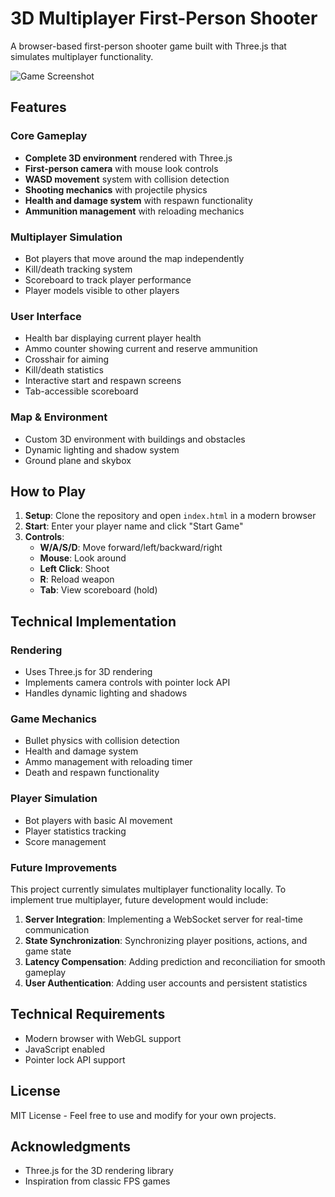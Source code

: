 # 3D Multiplayer First-Person Shooter

A browser-based first-person shooter game built with Three.js that simulates multiplayer functionality.

![Game Screenshot](https://via.placeholder.com/800x400)

## Features

### Core Gameplay
- **Complete 3D environment** rendered with Three.js
- **First-person camera** with mouse look controls
- **WASD movement** system with collision detection
- **Shooting mechanics** with projectile physics
- **Health and damage system** with respawn functionality
- **Ammunition management** with reloading mechanics

### Multiplayer Simulation
- Bot players that move around the map independently
- Kill/death tracking system
- Scoreboard to track player performance
- Player models visible to other players

### User Interface
- Health bar displaying current player health
- Ammo counter showing current and reserve ammunition
- Crosshair for aiming
- Kill/death statistics
- Interactive start and respawn screens
- Tab-accessible scoreboard

### Map & Environment
- Custom 3D environment with buildings and obstacles
- Dynamic lighting and shadow system
- Ground plane and skybox

## How to Play

1. **Setup**: Clone the repository and open `index.html` in a modern browser
2. **Start**: Enter your player name and click "Start Game"
3. **Controls**:
   - **W/A/S/D**: Move forward/left/backward/right
   - **Mouse**: Look around
   - **Left Click**: Shoot
   - **R**: Reload weapon
   - **Tab**: View scoreboard (hold)

## Technical Implementation

### Rendering
- Uses Three.js for 3D rendering
- Implements camera controls with pointer lock API
- Handles dynamic lighting and shadows

### Game Mechanics
- Bullet physics with collision detection
- Health and damage system
- Ammo management with reloading timer
- Death and respawn functionality

### Player Simulation
- Bot players with basic AI movement
- Player statistics tracking
- Score management

### Future Improvements

This project currently simulates multiplayer functionality locally. To implement true multiplayer, future development would include:

1. **Server Integration**: Implementing a WebSocket server for real-time communication
2. **State Synchronization**: Synchronizing player positions, actions, and game state
3. **Latency Compensation**: Adding prediction and reconciliation for smooth gameplay
4. **User Authentication**: Adding user accounts and persistent statistics

## Technical Requirements

- Modern browser with WebGL support
- JavaScript enabled
- Pointer lock API support

## License

MIT License - Feel free to use and modify for your own projects.

## Acknowledgments

- Three.js for the 3D rendering library
- Inspiration from classic FPS games
